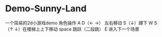 # Demo-Sunny-Land
一个简易的2d小游戏demo
角色操作
A D（←  →） 左右移动
S（↓）蹲下
W S （↑ ↓）在楼梯上上下移动
space 跳跃（二段跳）
E 进入下一个场景
